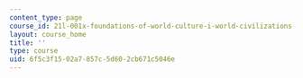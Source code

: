 ```yaml
---
content_type: page
course_id: 21l-001x-foundations-of-world-culture-i-world-civilizations-and-texts-fall-2011
layout: course_home
title: ''
type: course
uid: 6f5c3f15-02a7-857c-5d60-2cb671c5046e
---
```

